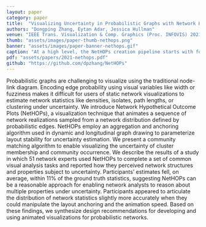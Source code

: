 ```yaml
---
layout: paper
category: paper
title:  "Visualizing Uncertainty in Probabilistic Graphs with Network Hypothetical Outcome Plots (NetHOPs)"
authors: "Dongping Zhang, Eytan Adar, Jessica Hullman"
venue: "IEEE Trans. Visualization & Comp. Graphics (Proc. INFOVIS) 2021"
thumb: "assets/images/paper-thumb-nethops.png"
banner: "assets/images/paper-banner-nethops.gif"
caption: "At a high level, the NetHOPs creation pipeline starts with formulating a probabilistic random graph model based on a given network dataset. The model provides a network data generating process enabling us to sample a sequence of different network realizations via a Monte Carlo process. We apply our instant-optimal community detection and matching algorithms to the network sequence so each individual realization is supplemented with additional measures that capture community structure across the set. We pass the network sequence to the visualization functions, which compute the layouts and use the additional community structure measures to color communities."
pdf: "assets/papers/2021-nethops.pdf"
github: "https://github.com/dpzhang/NetHOPs"
---
```


<!-- abstract -->
Probabilistic graphs are challenging to visualize using the traditional node-link diagram. Encoding edge probability using visual variables like width or fuzziness makes it difficult for users of static network visualizations to estimate network statistics like densities, isolates, path lengths, or clustering under uncertainty. We introduce Network Hypothetical Outcome Plots (NetHOPs), a visualization technique that animates a sequence of network realizations sampled from a network distribution defined by probabilistic edges. NetHOPs employ an aggregation and anchoring algorithm used in dynamic and longitudinal graph drawing to parameterize layout stability for uncertainty estimation. We present a community matching algorithm to enable visualizing the uncertainty of cluster membership and community occurrence. We describe the results of a study in which 51 network experts used NetHOPs to complete a set of common visual analysis tasks and reported how they perceived network structures and properties subject to uncertainty. Participants’ estimates fell, on average, within 11% of the ground truth statistics, suggesting NetHOPs can be a reasonable approach for enabling network analysts to reason about multiple properties under uncertainty. Participants appeared to articulate the distribution of network statistics slightly more accurately when they could manipulate the layout anchoring and the animation speed. Based on these findings, we synthesize design recommendations for developing and using animated visualizations for probabilistic networks.
